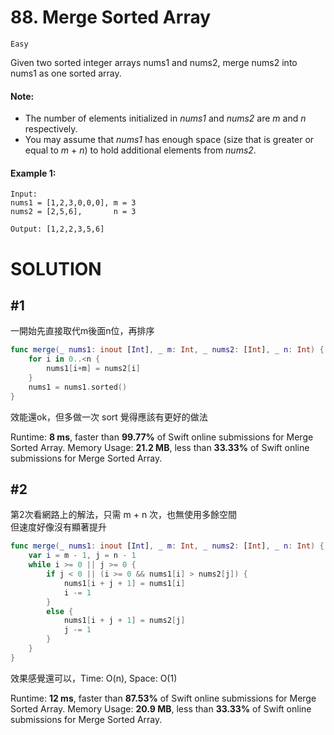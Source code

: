 # 88. Merge Sorted Array

`Easy`

Given two sorted integer arrays nums1 and nums2, merge nums2 into nums1 as one sorted array.

#### Note:

* The number of elements initialized in *nums1* and *nums2* are *m* and *n* respectively.
* You may assume that *nums1* has enough space (size that is greater or equal to *m* + *n*) to hold additional elements from *nums2*.

#### Example 1:

```
Input:
nums1 = [1,2,3,0,0,0], m = 3
nums2 = [2,5,6],       n = 3

Output: [1,2,2,3,5,6]
```

# SOLUTION

## #1

一開始先直接取代m後面n位，再排序

```swift
func merge(_ nums1: inout [Int], _ m: Int, _ nums2: [Int], _ n: Int) {
    for i in 0..<n {
        nums1[i+m] = nums2[i]
    }
    nums1 = nums1.sorted()
}
```

效能還ok，但多做一次 sort 覺得應該有更好的做法

Runtime: **8 ms**, faster than **99.77%** of Swift online submissions for Merge Sorted Array.
Memory Usage: **21.2 MB**, less than **33.33%** of Swift online submissions for Merge Sorted Array.

## #2

第2次看網路上的解法，只需 m + n 次，也無使用多餘空間  
但速度好像沒有顯著提升

```swift
func merge(_ nums1: inout [Int], _ m: Int, _ nums2: [Int], _ n: Int) {
    var i = m - 1, j = n - 1
    while i >= 0 || j >= 0 {
        if j < 0 || (i >= 0 && nums1[i] > nums2[j]) {
            nums1[i + j + 1] = nums1[i]
            i -= 1
        } 
        else {
            nums1[i + j + 1] = nums2[j]
            j -= 1
        }
    }
}
```

效果感覺還可以，Time: O(n), Space: O(1)

Runtime: **12 ms**, faster than **87.53%** of Swift online submissions for Merge Sorted Array.
Memory Usage: **20.9 MB**, less than **33.33%** of Swift online submissions for Merge Sorted Array.
